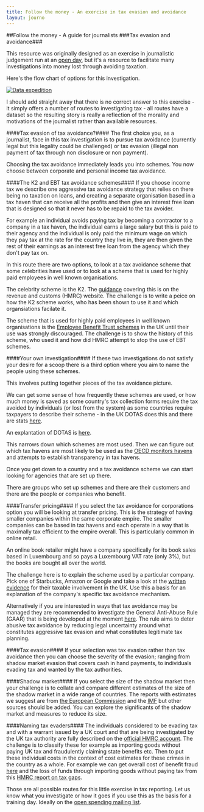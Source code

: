 ```yaml
---
title: Follow the money - An exercise in tax evasion and avoidance
layout: journo
---
```


##Follow the money - A guide for journalists 
###Tax evasion and avoidance###

This resource was originally designed as an exercise in journalistic judgement run at an [open day](http://blog.okfn.org/2012/11/14/data-expeditions-at-mozfest/), but it's a resource to facilitate many investigations into money lost through avoiding taxation.

Here's the flow chart of options for this investigation.

[![Data expedition](http://farm9.staticflickr.com/8184/8368409648_92d093db30.jpg)](http://www.flickr.com/photos/object-group/8368409648/sizes/n/in/photostream/)

I should add straight away that there is no correct answer to this exercise - it simply offers a number of routes to investigating tax - all routes have a dataset so the resulting story is really a reflection of the morality and motivations of the journalist rather than available resources.  
 
####Tax evasion of tax avoidance?#### 
The first choice you, as a journalist, face in this tax investigation is to pursue tax avoidance (currently legal but this legality could be challenged) or tax evasion (illegal non payment of tax through non disclosure or non payment).

Choosing the tax avoidance immediately leads you into schemes. You now choose between corporate and personal income tax avoidance.  

####The K2 and EBT tax avoidance schemes#### 
If you choose income tax we describe one aggressive tax avoidance strategy that relies on there being no taxation on loans, and creating a separate organisation based in a tax haven that can receive all the profits and then give an interest free loan that is designed so that it never has to be repaid to the tax avoider.
      
For example an individual avoids paying tax by becoming a contractor to a company in a tax haven, the individual earns a large salary but this is paid to their agency and the individual is only paid the minimum wage on which they pay tax at the rate for the country they live in, they are then given the rest of their earnings as an interest free loan from the agency which they don't pay tax on.

In this route there are two options, to look at a tax avoidance scheme that some celebrities have used or to look at a scheme that is used for highly paid employees in well known organisations.

The celebrity scheme is the K2. The [guidance](http://www.hmrc.gov.uk/manuals/eimanual/eim45000.htm") covering this is on the revenue and customs (HMRC) website. The challenge is to write a peice on how the K2 scheme works, who has been shown to use it and which organsiations facilate it. 
       
The scheme that is used for highly paid employees in well known organisations is the <a href="http://www.hmrc.gov.uk/news/ebt-news0812.htm">Employee Benefit Trust schemes</a> in the UK until their use was strongly discouraged. The challenge is to show the history of this scheme, who used it and how did HMRC attempt to stop the use of EBT schemes. 


####Your own investigation####
If these two investigations do not satisfy your desire for a scoop there is a third option where you aim to name the people using these schemes.

This involves putting together pieces of the tax avoidance picture.

We can get some sense of how frequently these schemes are used, or how much money is saved as some country's tax collection forms require the tax avoided by individuals (or lost from the system) as some countries require taxpayers to describe their scheme - in the UK DOTAS does this and there are stats <a href="http://www.hmrc.gov.uk/avoidance/avoidance-disclosure-statistics.htm">here</a>.
        
An explantation of DOTAS is <a href="http://www.rossmartin.co.uk/index.php/penalties-a-compliance/403-disclosure-of-tax-avoidance-schemes-dotas">here</a>.

This narrows down which schemes are most used. Then we can figure out which tax havens are most likely to be used as the [OECD monitors havens](http://www.oecd.org/ctp/harmfultaxpractices/listofunco-operativetaxhavens.htm) and attempts to establish transparency in tax havens.

Once you get down to a country and a tax avoidance scheme we can start looking for agencies that are set up there.

There are groups who set up schemes and there are their customers and there are the people or companies who benefit.

####Transfer pricing####
If you select the tax avoidance for corporations option you will be looking at transfer pricing. This is the strategy of having smaller companies within the same corporate empire. The smaller companies can be based in tax havens and each operate in a way that is maximally tax efficient to the empire overall. This is particularly common in online retail.

An online book retailer might have a company specifically for its book sales based in Luxembourg and so pays a Luxembourg VAT rate (only 3%), but the books are bought all over the world.

The challenge here is to explain the scheme used by a particular company. Pick one of Starbucks, Amazon or Google and take a look at the [written evidence](http://www.publications.parliament.uk/pa/cm201213/cmselect/cmpubacc/writev/716/contents.htm) for their taxable involvement in the UK. Use this a basis for an explanation of the company's specific tax avoidance mechanism.

Alternatively if you are interested in ways that tax avoidance may be managed they are recommended to investigate the General Anti-Abuse Rule (GAAR) that is being developed at the moment [here](http://www.hm-treasury.gov.uk/tax_avoidance_gaar.htm). The rule aims to deter abusive tax avoidance by reducing legal uncertainty around what constitutes aggressive tax evasion and what constitutes legitimate tax planning. 

####Tax evasion####
If your selection was tax evasion rather than tax avoidance then you can choose the severity of the evasion; ranging from shadow market evasion that covers cash in hand payments, to individuals evading tax and wanted by the tax authorities.

####Shadow market####
If you select the size of the shadow market then your challenge is to collate and compare different estimates of the size of the shadow market in a wide range of countries. The reports with estimates we suggest are from [the European Commission](http://ec.europa.eu/europe2020/pdf/themes/06_shadow_economy.pdf) and the [IMF](http://www.imf.org/external/pubs/ft/wp/2012/wp1247.pdf) but other sources should be added. You can explore the significants of the shadow market and measures to reduce its size. 

####Naming tax evaders####
The individuals considered to be evading tax and with a warrant issued by a UK court and that are being investigated by the UK tax authority are fully described on the [official HMRC account](http://www.flickr.com/photos/hmrcgovuk/sets/72157631087785530). The challenge is to classify these for example as importing goods without paying UK tax and fraudulently claiming state benefits etc. Then to put these individual costs in the context of cost estimates for these crimes in the country as a whole. For example we can get overall cost of benefit fraud [here](http://research.dwp.gov.uk/asd/asd2/index.php?page=fraud_error) and the loss of funds through importing goods without paying tax from this [HMRC report on tax gaps](http://www.hmrc.gov.uk/research/direct-tax-gaps.pdf).

Those are all possible routes for this little exercise in tax reporting. Let us know what you investigate or how it goes if you use this as the basis for a training day. Ideally on the [open spending mailing list](http://lists.okfn.org/mailman/listinfo/openspending).

